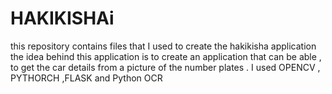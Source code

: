 # HAKIKISHAi 

this repository contains files that I used to create the hakikisha application
the idea behind this application is to create an application that can be able ,
to get the car details from a picture of the number plates .
I used OPENCV , PYTHORCH ,FLASK and Python OCR
